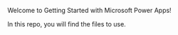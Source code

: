 Welcome to Getting Started with Microsoft Power Apps!

In this repo, you will find the files to use.
